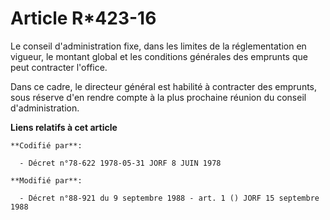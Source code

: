 # Article R*423-16

Le conseil d'administration fixe, dans les limites de la réglementation en vigueur, le montant global et les conditions
générales des emprunts que peut contracter l'office.

Dans ce cadre, le directeur général est habilité à contracter des emprunts, sous réserve d'en rendre compte à la plus
prochaine réunion du conseil d'administration.

**Liens relatifs à cet article**

	**Codifié par**:

	  - Décret n°78-622 1978-05-31 JORF 8 JUIN 1978

	**Modifié par**:

	  - Décret n°88-921 du 9 septembre 1988 - art. 1 () JORF 15 septembre 1988
